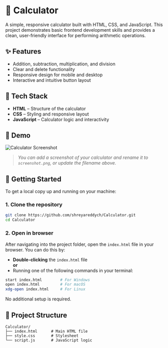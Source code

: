 
# 🧮 Calculator

A simple, responsive calculator built with HTML, CSS, and JavaScript. This project demonstrates basic frontend development skills and provides a clean, user-friendly interface for performing arithmetic operations.

## ✨ Features

- Addition, subtraction, multiplication, and division  
- Clear and delete functionality  
- Responsive design for mobile and desktop  
- Interactive and intuitive button layout  

## 🔧 Tech Stack

- **HTML** – Structure of the calculator  
- **CSS** – Styling and responsive layout  
- **JavaScript** – Calculator logic and interactivity  

## 📸 Demo

![Calculator Screenshot](screenshot.png)  
> *You can add a screenshot of your calculator and rename it to `screenshot.png`, or update the filename above.*

## 🚀 Getting Started

To get a local copy up and running on your machine:

### 1. Clone the repository

```bash
git clone https://github.com/shreyareddych/Calculator.git
cd Calculator
```

### 2. Open in browser

After navigating into the project folder, open the `index.html` file in your browser. You can do this by:

- **Double-clicking** the `index.html` file  
**or**
- Running one of the following commands in your terminal:

```bash
start index.html        # For Windows
open index.html         # For macOS
xdg-open index.html     # For Linux
```

No additional setup is required.

## 📁 Project Structure

```
Calculator/
├── index.html      # Main HTML file
├── style.css       # Stylesheet
└── script.js       # JavaScript logic
```
